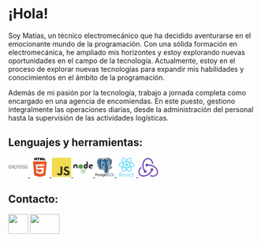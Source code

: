 # ¡Hola!
Soy Matías, un técnico electromecánico que ha decidido aventurarse en el emocionante mundo de la programación. Con una sólida formación en electromecánica, he ampliado mis horizontes y estoy explorando nuevas oportunidades en el campo de la tecnología. Actualmente, estoy en el proceso de explorar nuevas tecnologías para expandir mis habilidades y conocimientos en el ámbito de la programación. 

<p>Además de mi pasión por la tecnología, trabajo a jornada completa como encargado en una agencia de encomiendas. En este puesto, gestiono integralmente las operaciones diarias, desde la administración del personal hasta la supervisión de las actividades logísticas.</p>


## Lenguajes y herramientas:
<p align="left"> 
<a href="https://expressjs.com" target="_blank" rel="noreferrer"> <img src="https://raw.githubusercontent.com/devicons/devicon/master/icons/express/express-original-wordmark.svg" alt="express" width="40" height="40"/> </a> 
<a href="https://www.w3.org/html/" target="_blank" rel="noreferrer"> <img src="https://raw.githubusercontent.com/devicons/devicon/master/icons/html5/html5-original-wordmark.svg" alt="html5" width="40" height="40"/> </a> 
<a href="https://developer.mozilla.org/en-US/docs/Web/JavaScript" target="_blank" rel="noreferrer"> <img src="https://raw.githubusercontent.com/devicons/devicon/master/icons/javascript/javascript-original.svg" alt="javascript" width="40" height="40"/> </a> 
<a href="https://nodejs.org" target="_blank" rel="noreferrer"> <img src="https://raw.githubusercontent.com/devicons/devicon/master/icons/nodejs/nodejs-original-wordmark.svg" alt="nodejs" width="40" height="40"/> </a> 
<a href="https://www.postgresql.org" target="_blank" rel="noreferrer"> <img src="https://raw.githubusercontent.com/devicons/devicon/master/icons/postgresql/postgresql-original-wordmark.svg" alt="postgresql" width="40" height="40"/> </a> 
<a href="https://reactjs.org/" target="_blank" rel="noreferrer"> <img src="https://raw.githubusercontent.com/devicons/devicon/master/icons/react/react-original-wordmark.svg" alt="react" width="40" height="40"/> </a> 
<a href="https://redux.js.org" target="_blank" rel="noreferrer"> <img src="https://raw.githubusercontent.com/devicons/devicon/master/icons/redux/redux-original.svg" alt="redux" width="40" height="40"/> </a> </p>

## Contacto:
<a href = "https://www.linkedin.com/in/matiasadrmaid/"> <img src= "https://github.com/AMMatia/AMMatia/assets/119637768/e0a4d9e2-61dc-49f9-88f1-963f640ed955" width = "40" height = "40"></a>
<a href = "adrianm.m-@hotmail.com"> <img src = "https://github.com/AMMatia/AMMatia/assets/119637768/9624374e-6b9a-47bb-ae1b-9dfeb4735c32" width = "60" height = "40"> </a>


